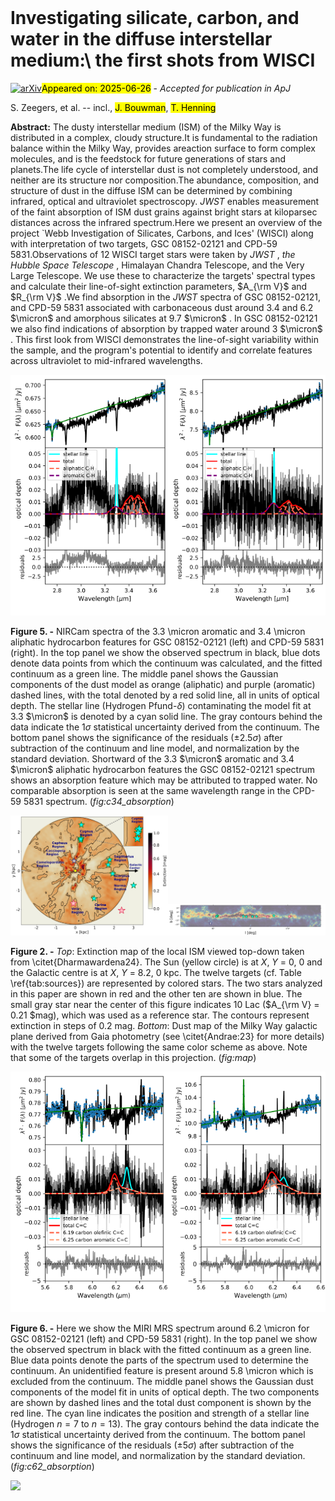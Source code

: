 <div class="macros" style="visibility:hidden;">
$\newcommand{\ensuremath}{}$
$\newcommand{\xspace}{}$
$\newcommand{\object}[1]{\texttt{#1}}$
$\newcommand{\farcs}{{.}''}$
$\newcommand{\farcm}{{.}'}$
$\newcommand{\arcsec}{''}$
$\newcommand{\arcmin}{'}$
$\newcommand{\ion}[2]{#1#2}$
$\newcommand{\textsc}[1]{\textrm{#1}}$
$\newcommand{\hl}[1]{\textrm{#1}}$
$\newcommand{\footnote}[1]{}$
$\newcommand{\vdag}{(v)^\dagger}$
$\newcommand$
$\newcommand$
$\newcommand{\arraystretch}{1.4}$
$\newcommand{\arraystretch}{1.1}$
$\newcommand{\arraystretch}{1.1}$</div>



<div id="title">

# Investigating silicate, carbon, and water in the diffuse interstellar medium:\ the first shots from WISCI

</div>
<div id="comments">

[![arXiv](https://img.shields.io/badge/arXiv-2506.20033-b31b1b.svg)](https://arxiv.org/abs/2506.20033)<mark>Appeared on: 2025-06-26</mark> -  _Accepted for publication in ApJ_

</div>
<div id="authors">

S. Zeegers, et al. -- incl., <mark>J. Bouwman</mark>, <mark>T. Henning</mark>

</div>
<div id="abstract">

**Abstract:** The dusty interstellar medium (ISM) of the Milky Way is distributed in a complex, cloudy structure.It is fundamental to the radiation balance within the Milky Way, provides areaction surface to form complex molecules, and is the feedstock for future generations of stars and planets.The life cycle of interstellar dust is not completely understood, and neither are its structure nor composition.The abundance, composition, and structure of dust in the diffuse ISM can be determined by combining infrared, optical and ultraviolet spectroscopy. _JWST_ enables measurement of the faint absorption of ISM dust grains against bright stars at kiloparsec distances across the infrared spectrum.Here we present an overview of the project `Webb Investigation of Silicates, Carbons, and Ices' (WISCI) along with interpretation of two targets, GSC 08152-02121 and CPD-59 5831.Observations of 12 WISCI target stars were taken by _JWST_ , _the Hubble Space Telescope_ , Himalayan Chandra Telescope, and the Very Large Telescope. We use these to characterize the targets' spectral types and calculate their line-of-sight extinction parameters, $A_{\rm V}$ and $R_{\rm V}$ .We find absorption in the _JWST_ spectra of GSC 08152-02121, and CPD-59 5831 associated with carbonaceous dust around 3.4 and 6.2 $\micron$ and amorphous silicates at 9.7 $\micron$ . In GSC 08152-02121 we also find indications of absorption by trapped water around 3 $\micron$ \. This first look from WISCI demonstrates the line-of-sight variability within the sample, and the program's potential to identify and correlate features across ultraviolet to mid-infrared wavelengths.

</div>

<div id="div_fig1">

<img src="tmp_2506.20033/./2MASSJ085747plot_res_carbon34_2.png" alt="Fig5.1" width="50%"/><img src="tmp_2506.20033/./2MASSJ150958plot_res_carbon34_2.png" alt="Fig5.2" width="50%"/>

**Figure 5. -** NIRCam spectra of the 3.3 \micron aromatic and 3.4 \micron aliphatic hydrocarbon features for GSC 08152-02121 (left) and CPD-59 5831 (right). In the top panel we show the observed spectrum in black, blue dots denote data points from which the continuum was calculated, and the fitted continuum as a green line. The middle panel shows the Gaussian components of the dust model as orange (aliphatic) and purple (aromatic) dashed lines, with the total denoted by a red solid line, all in units of optical depth. The stellar line (Hydrogen Pfund-$\delta$) contaminating the model fit at 3.3 $\micron$ is denoted by a cyan solid line. The gray contours behind the data indicate the $1\sigma$ statistical uncertainty derived from the continuum. The bottom panel shows the significance of the residuals ($\pm2.5\sigma$) after subtraction of the continuum and line model, and normalization by the standard deviation.
    Shortward of the 3.3 $\micron$ aromatic and 3.4 $\micron$ aliphatic hydrocarbon features the GSC 08152-02121 spectrum shows an absorption feature which may be attributed to trapped water. No comparable absorption is seen at the same wavelength range in the CPD-59 5831 spectrum. (*fig:c34_absorption*)

</div>
<div id="div_fig2">

<img src="tmp_2506.20033/./Topdown_IntegExt_wsun_10lac.png" alt="Fig2.1" width="50%"/><img src="tmp_2506.20033/./Gaia_galaxy3.png" alt="Fig2.2" width="50%"/>

**Figure 2. -** _Top_: Extinction map of the local ISM viewed top-down taken from \citet{Dharmawardena24}. The Sun (yellow circle) is at $X$, $Y$ = 0, 0 and the Galactic centre is at $X$, $Y$ = 8.2, 0 kpc. The twelve targets (cf. Table \ref{tab:sources}) are represented by colored stars. The two stars analyzed in this paper are shown in red and the other ten are shown in blue. The small gray star near the center of this figure indicates 10 Lac ($A_{\rm V} = 0.21 $mag), which was used as a reference star. The contours represent extinction in steps of 0.2 mag.
_Bottom_: Dust map of the Milky Way galactic plane derived from Gaia photometry (see \citet{Andrae:23} for more details) with the twelve targets following the same color scheme as above. Note that some of the targets overlap in this projection.
 (*fig:map*)

</div>
<div id="div_fig3">

<img src="tmp_2506.20033/./2MASSJ085747plot_res_carbon62_0.png" alt="Fig6.1" width="50%"/><img src="tmp_2506.20033/./2MASSJ150958plot_res_carbon62_0.png" alt="Fig6.2" width="50%"/>

**Figure 6. -** Here we show the MIRI MRS spectrum around 6.2 \micron for GSC 08152-02121 (left) and CPD-59 5831 (right). In the top panel we show the observed spectrum in black with the fitted continuum as a green line. Blue data points denote the parts of the spectrum used to determine the continuum. An unidentified feature is present around 5.8 \micron which is excluded from the continuum. The middle panel shows the Gaussian dust components of the model fit in units of optical depth. The two components are shown by dashed lines and the total dust component is shown by the red line. The cyan line indicates the position and strength of a stellar line (Hydrogen $n=7$ to $n=13$). The gray contours behind the data indicate the $1\sigma$ statistical uncertainty derived from the continuum. The bottom panel shows the significance of the residuals ($\pm5\sigma$) after subtraction of the continuum and line model, and normalization by the standard deviation. (*fig:c62_absorption*)

</div><div id="qrcode"><img src=https://api.qrserver.com/v1/create-qr-code/?size=100x100&data="https://arxiv.org/abs/2506.20033"></div>